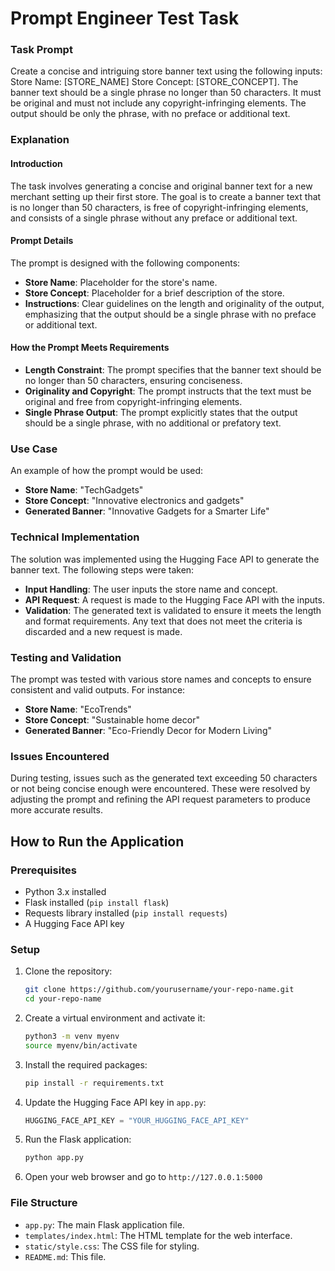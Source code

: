# Prompt Engineer Test Task

### Task Prompt

Create a concise and intriguing store banner text using the following inputs: Store Name: [STORE_NAME] Store Concept: [STORE_CONCEPT]. The banner text should be a single phrase no longer than 50 characters. It must be original and must not include any copyright-infringing elements. The output should be only the phrase, with no preface or additional text.

### Explanation

#### Introduction

The task involves generating a concise and original banner text for a new merchant setting up their first store. The goal is to create a banner text that is no longer than 50 characters, is free of copyright-infringing elements, and consists of a single phrase without any preface or additional text.

#### Prompt Details

The prompt is designed with the following components:

- **Store Name**: Placeholder for the store's name.
- **Store Concept**: Placeholder for a brief description of the store.
- **Instructions**: Clear guidelines on the length and originality of the output, emphasizing that the output should be a single phrase with no preface or additional text.

#### How the Prompt Meets Requirements

- **Length Constraint**: The prompt specifies that the banner text should be no longer than 50 characters, ensuring conciseness.
- **Originality and Copyright**: The prompt instructs that the text must be original and free from copyright-infringing elements.
- **Single Phrase Output**: The prompt explicitly states that the output should be a single phrase, with no additional or prefatory text.

### Use Case

An example of how the prompt would be used:

- **Store Name**: "TechGadgets"
- **Store Concept**: "Innovative electronics and gadgets"
- **Generated Banner**: "Innovative Gadgets for a Smarter Life"

### Technical Implementation

The solution was implemented using the Hugging Face API to generate the banner text. The following steps were taken:

- **Input Handling**: The user inputs the store name and concept.
- **API Request**: A request is made to the Hugging Face API with the inputs.
- **Validation**: The generated text is validated to ensure it meets the length and format requirements. Any text that does not meet the criteria is discarded and a new request is made.

### Testing and Validation

The prompt was tested with various store names and concepts to ensure consistent and valid outputs. For instance:

- **Store Name**: "EcoTrends"
- **Store Concept**: "Sustainable home decor"
- **Generated Banner**: "Eco-Friendly Decor for Modern Living"

### Issues Encountered

During testing, issues such as the generated text exceeding 50 characters or not being concise enough were encountered. These were resolved by adjusting the prompt and refining the API request parameters to produce more accurate results.

## How to Run the Application

### Prerequisites

- Python 3.x installed
- Flask installed (`pip install flask`)
- Requests library installed (`pip install requests`)
- A Hugging Face API key

### Setup

1. Clone the repository:

   ```bash
   git clone https://github.com/yourusername/your-repo-name.git
   cd your-repo-name
   ```

2. Create a virtual environment and activate it:

   ```bash
   python3 -m venv myenv
   source myenv/bin/activate
   ```

3. Install the required packages:

   ```bash
   pip install -r requirements.txt
   ```

4. Update the Hugging Face API key in `app.py`:

   ```python
   HUGGING_FACE_API_KEY = "YOUR_HUGGING_FACE_API_KEY"
   ```

5. Run the Flask application:

   ```bash
   python app.py
   ```

6. Open your web browser and go to `http://127.0.0.1:5000`

### File Structure

- `app.py`: The main Flask application file.
- `templates/index.html`: The HTML template for the web interface.
- `static/style.css`: The CSS file for styling.
- `README.md`: This file.
